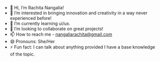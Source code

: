 - 👋 Hi, I’m Rachita Nangalia!
- 👀 I’m interested in bringing innovation and creativity in a way never experienced before!
- 🌱 I’m currently learning ui/ux.
- 💞️ I’m looking to collaborate on great projects!
- 📫 How to reach me - nangaliarachita@gmail.com
- 😄 Pronouns: She/Her
- ⚡ Fun fact: I can talk about anything provided I have a base knowledge of the topic. 

<!---
Rachita-N/Rachita-N is a ✨ special ✨ repository because its `README.md` (this file) appears on your GitHub profile.
You can click the Preview link to take a look at your changes.
--->

